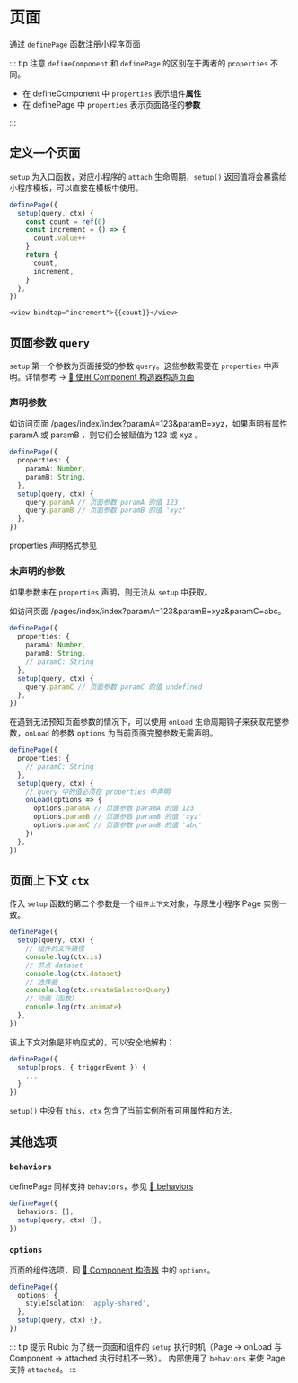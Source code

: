 # 页面

通过 `definePage` 函数注册小程序页面

::: tip 注意
`defineComponent` 和 `definePage` 的区别在于两者的 `properties` 不同。

- 在 defineComponent 中 `properties` 表示组件**属性**
- 在 definePage 中 `properties` 表示页面路径的**参数**

:::

## 定义一个页面

`setup` 为入口函数，对应小程序的 `attach` 生命周期，`setup()` 返回值将会暴露给小程序模板，可以直接在模板中使用。

```ts
definePage({
  setup(query, ctx) {
    const count = ref(0)
    const increment = () => {
      count.value++
    }
    return {
      count,
      increment,
    }
  },
})
```

```vue-html
<view bindtap="increment">{{count}}</view>
```

## 页面参数 `query`

`setup` 第一个参数为页面接受的参数 `query`。这些参数需要在 `properties` 中声明。详情参考 -> [:link: 使用 Component 构造器构造页面](https://developers.weixin.qq.com/miniprogram/dev/framework/custom-component/component.html#%E4%BD%BF%E7%94%A8-Component-%E6%9E%84%E9%80%A0%E5%99%A8%E6%9E%84%E9%80%A0%E9%A1%B5%E9%9D%A2)

### 声明参数

如访问页面 /pages/index/index?paramA=123&paramB=xyz，如果声明有属性 paramA 或 paramB ，则它们会被赋值为 123 或 xyz 。

```ts
definePage({
  properties: {
    paramA: Number,
    paramB: String,
  },
  setup(query, ctx) {
    query.paramA // 页面参数 paramA 的值 123
    query.paramB // 页面参数 paramB 的值 'xyz'
  },
})
```

properties 声明格式参见 [](./component.md#properties-%E5%A3%B0%E6%98%8E)

### 未声明的参数

如果参数未在 `properties` 声明，则无法从 `setup` 中获取。

如访问页面 /pages/index/index?paramA=123&paramB=xyz&paramC=abc。

```ts
definePage({
  properties: {
    paramA: Number,
    paramB: String,
    // paramC: String
  },
  setup(query, ctx) {
    query.paramC // 页面参数 paramC 的值 undefined
  },
})
```

在遇到无法预知页面参数的情况下，可以使用 `onLoad` 生命周期钩子来获取完整参数，`onLoad` 的参数 `options` 为当前页面完整参数无需声明。

```ts
definePage({
  properties: {
    // paramC: String
  },
  setup(query, ctx) {
    // query 中的值必须在 properties 中声明
    onLoad(options => {
      options.paramA // 页面参数 paramA 的值 123
      options.paramB // 页面参数 paramB 的值 'xyz'
      options.paramC // 页面参数 paramB 的值 'abc'
    })
  },
})
```

## 页面上下文 `ctx`

传入 `setup` 函数的第二个参数是一个`组件上下文`对象，与原生小程序 Page 实例一致。

```ts
definePage({
  setup(query, ctx) {
    // 组件的文件路径
    console.log(ctx.is)
    // 节点 dataset
    console.log(ctx.dataset)
    // 选择器
    console.log(ctx.createSelectorQuery)
    // 动画（函数）
    console.log(ctx.animate)
  },
})
```

该上下文对象是非响应式的，可以安全地解构：

```ts
definePage({
  setup(props, { triggerEvent }) {
    ...
  }
})
```

`setup()` 中没有 `this`，`ctx` 包含了当前实例所有可用属性和方法。

## 其他选项

### `behaviors`

definePage 同样支持 `behaviors`，参见 [:link: behaviors](https://developers.weixin.qq.com/miniprogram/dev/framework/custom-component/behaviors.html)

```ts
definePage({
  behaviors: [],
  setup(query, ctx) {},
})
```

### `options`

页面的组件选项，同 [:link: Component 构造器](https://developers.weixin.qq.com/miniprogram/dev/reference/api/Component.html) 中的 `options`。

```ts
definePage({
  options: {
    styleIsolation: 'apply-shared',
  },
  setup(query, ctx) {},
})
```

::: tip 提示
Rubic 为了统一页面和组件的 `setup` 执行时机（Page -> onLoad 与 Component -> attached 执行时机不一致）。 内部使用了 `behaviors` 来使 Page 支持 `attached`。
:::

